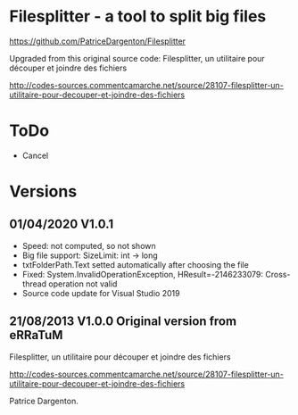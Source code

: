 # Filesplitter - a tool to split big files

https://github.com/PatriceDargenton/Filesplitter

Upgraded from this original source code:
Filesplitter, un utilitaire pour découper et joindre des fichiers

http://codes-sources.commentcamarche.net/source/28107-filesplitter-un-utilitaire-pour-decouper-et-joindre-des-fichiers

# ToDo
- Cancel

# Versions

## 01/04/2020 V1.0.1
- Speed: not computed, so not shown
- Big file support: SizeLimit: int -> long
- txtFolderPath.Text setted automatically after choosing the file
- Fixed: System.InvalidOperationException, HResult=-2146233079: Cross-thread operation not valid
- Source code update for Visual Studio 2019

## 21/08/2013 V1.0.0 Original version from eRRaTuM
Filesplitter, un utilitaire pour découper et joindre des fichiers

http://codes-sources.commentcamarche.net/source/28107-filesplitter-un-utilitaire-pour-decouper-et-joindre-des-fichiers

Patrice Dargenton.